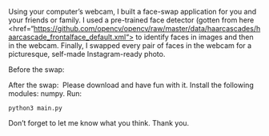 Using your computer’s webcam, I built a face-swap application for you and your friends or family. I used a pre-trained face detector (gotten from here <href=“https://github.com/opencv/opencv/raw/master/data/haarcascades/haarcascade_frontalface_default.xml“> to identify faces in images and then in the webcam. Finally, I swapped every pair of faces in the webcam for a picturesque, self-made Instagram-ready photo.

Before the swap:

After the swap:  Please download and have fun with it. Install the following modules: numpy. Run: 

```python3 main.py``` 

Don’t forget to let me know what you think. Thank you.